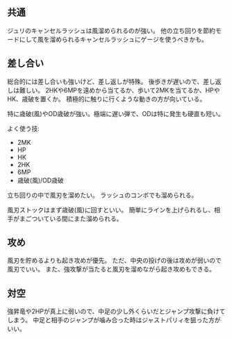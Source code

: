 ## 共通

ジュリのキャンセルラッシュは風溜められるのが強い。
他の立ち回りを節約モードにして風を溜められるキャンセルラッシュにゲージを使うべきかも。

## 差し合い

総合的には差し合いも強いけど、差し返しが特殊。
後歩きが遅いので、差し返しは難しい。
2HKや6MPを遠めから当てるか、歩いて2MKを当てるか、HPやHK、歳破を置くか。
積極的に触りに行くような動きの方が向いている。

特に歳破(風)やOD歳破が強い。極端に遅い弾で、ODは特に発生も硬直も短い。

よく使う技:

- 2MK
- HP
- HK
- 2HK
- 6MP
- 歳破(風)/OD歳破

立ち回りの中で風刃を溜めたい。
ラッシュのコンボでも溜められる。

風刃ストックはまず歳破(風)に回すといい。
簡単にラインを上げられるし、相手がまごついている間にまた溜められる。

## 攻め

風刃を貯めるよりも起き攻めが優先。
ただ、中央の投げの後は攻めが弱いので風刃でいい。
また、強攻撃が当たると風刃を溜めながら起き攻めもできる。

## 対空

強昇竜や2HPが真上に弱いので、中足の少し外くらいだとジャンプ攻撃に負けてしまう。
中足と相手のジャンプが噛み合った時はジャストパリィを狙った方がいい。
